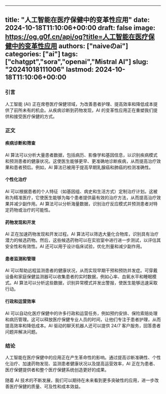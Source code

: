
---
title: "人工智能在医疗保健中的变革性应用"
date: 2024-10-18T11:10:06+00:00
draft: false
image: https://og.g0f.cn/api/og?title=人工智能在医疗保健中的变革性应用
authors: ["naiveのai"]
categories: ["ai"]
tags: ["chatgpt","sora","openai","Mistral AI"]
slug: "20241018111006"
lastmod: 2024-10-18T11:10:06+00:00
---
### 引言

人工智能 (AI) 正在席卷医疗保健领域，为改善患者护理、提高效率和降低成本提供了前所未有的机会。从疾病诊断到药物发现，AI 的变革性应用正在重塑我们提供和接受医疗保健的方式。

### 正文

#### 疾病诊断和筛查

AI 算法可以分析大量患者数据，包括病历、影像学和基因信息，以识别疾病模式和预测患者的健康状况。这使医生能够更早、更准确地诊断疾病，从而提高治疗效果和患者预后。例如，AI 算法已被用于提高早期乳腺癌和肺癌的检测准确性。

#### 个性化治疗

AI 可以根据患者的个人特征（如基因组、病史和生活方式）定制治疗计划。这被称为精准医疗，它使医生能够为每个患者提供最有效的治疗方法，从而提高治疗效果并减少副作用。AI 算法可以分析海量数据，识别治疗反应模式并预测患者对特定药物或治疗的可能性。

#### 药物发现和开发

AI 正在加速药物发现和开发过程。AI 算法可以筛选大量化合物库，识别具有治疗潜力的候选药物。然后，这些候选药物可以在实验室中进行进一步测试，以评估其安全性和有效性。AI 还可以用于设计临床试验，优化剂量和减少副作用。

#### 患者监测和管理

AI 可以帮助远程监测患者的健康状况，从而实现早期干预和预防并发症。可穿戴设备和家庭保健监测器可以收集患者的实时数据，例如心率、血氧水平和睡眠模式。AI 算法可以分析这些数据，识别异常模式并发出警报，使医生能够迅速采取行动。

#### 行政和运营效率

AI 可以自动化医疗保健中的许多行政和运营任务，例如预约安排、保险索赔处理和病历管理。这可以释放医疗保健专业人员的时间，让他们专注于患者护理，从而提高效率和降低成本。AI 驱动的聊天机器人还可以提供 24/7 客户服务，回答患者问题并解决问题。

### 结论

人工智能在医疗保健中的应用正在产生革命性的影响。通过提高诊断准确性、个性化治疗、加速药物发现、监测患者健康状况以及提高运营效率，AI 正在为患者、医疗保健提供者和整个医疗保健系统创造更好的成果。

随着 AI 技术的不断发展，我们可以期待在未来看到更多突破性的应用，进一步改善医疗保健的质量、可及性和成本效益。